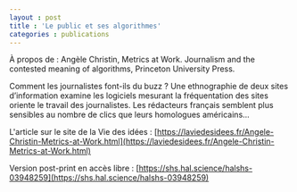 ```yaml
---
layout : post
title : 'Le public et ses algorithmes'
categories : publications
---
```


À propos de : Angèle Christin, Metrics at Work. Journalism and the contested meaning of algorithms, Princeton University Press.

Comment les journalistes font-ils du buzz ? Une ethnographie de deux sites d’information examine les logiciels mesurant la fréquentation des sites oriente le travail des journalistes. Les rédacteurs français semblent plus sensibles au nombre de clics que leurs homologues américains…

L'article sur le site de la Vie des idées : [https://laviedesidees.fr/Angele-Christin-Metrics-at-Work.html](https://laviedesidees.fr/Angele-Christin-Metrics-at-Work.html)

Version post-print en accès libre : [https://shs.hal.science/halshs-03948259](https://shs.hal.science/halshs-03948259)
